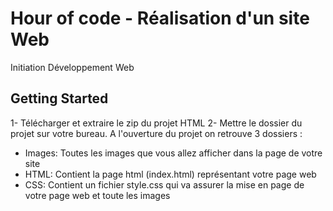 # Hour of code - Réalisation d'un site Web  
Initiation Développement Web

## Getting Started
1- Télécharger et extraire le zip du projet HTML 
2- Mettre le dossier du projet sur votre bureau. 
A l'ouverture du projet on retrouve 3 dossiers : 
- Images: Toutes les images que vous allez afficher dans la page de votre site 
- HTML: Contient la page html (index.html) représentant votre page web  
- CSS: Contient un fichier style.css qui va assurer la mise en page de votre page web et toute les images 
